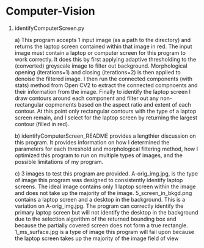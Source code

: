 # Computer-Vision

1) identifyComputerScreen.py
    
    a) This program accepts 1 input image (as a path to the directory) and returns the laptop screen contained within that image in red. The input image must      contain a laptop or computer screen for this program to work correctly. It does this by first applying adaptive thresholding to the (converted) greyscale image to filter out background. Morphological opening (iterations=1) and closing (iterations=2) is then applied to denoise the filtered image. I then run the connected components (with stats) method from Open CV2 to extract the connected compnoents and their information from the image. Finally to identify the laptop screen I draw contours around each component and filter out any non-rectangular copmonents based on the aspect ratio and extent of each contour. At this point only rectangular contours with the type of a laptop screen remain, and I select for the laptop screen by returning the largest contour (filled in red). 
    
    b) identifyComputerScreen_README provides a lengthier discussion on this program. It provides information on how I determined the parameters for each threshold and morphological filtering method, how I optimized this program to run on multiple types of images, and the possible limitations of my program. 
    
    c) 3 images to test this program are provided. A-orig_img.jpg, is the type of image this program was designed to consistently identify laptop screens. The ideal image contains only 1 laptop screen within the image and does not take up the majority of the image. 5_screen_in_bkgd.png contains a laptop screen and a desktop in the background. This is a variation on A-orig_img.jpg. The program can correctly identify the primary laptop screen but will not identify the desktop in the background due to the selection algorithm of the returned bounding box and because the partially covered screen does not form a true rectangle. 1_ms_surface.jpg is a type of image this program will fail upon because the laptop screen takes up the majority of the image field of view 

